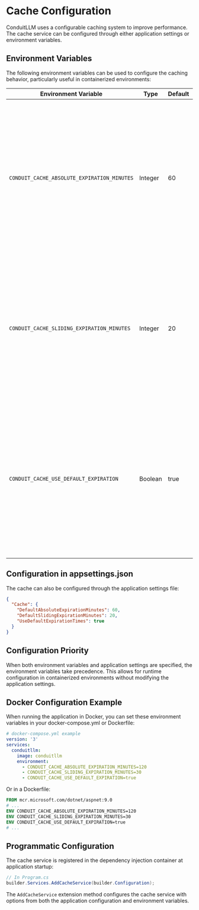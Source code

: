 # Cache Configuration

ConduitLLM uses a configurable caching system to improve performance. The cache service can be configured through either application settings or environment variables.

## Environment Variables

The following environment variables can be used to configure the caching behavior, particularly useful in containerized environments:

| Environment Variable | Type | Default | Description |
|---------------------|------|---------|-------------|
| `CONDUIT_CACHE_ABSOLUTE_EXPIRATION_MINUTES` | Integer | 60 | The default absolute expiration time for cached items in minutes. After this time has elapsed, the cached item will be removed regardless of access patterns. Set to 0 to disable default absolute expiration. |
| `CONDUIT_CACHE_SLIDING_EXPIRATION_MINUTES` | Integer | 20 | The default sliding expiration time for cached items in minutes. If the cached item is not accessed within this time period, it will be removed. Set to 0 to disable default sliding expiration. |
| `CONDUIT_CACHE_USE_DEFAULT_EXPIRATION` | Boolean | true | Controls whether default expiration times are applied to cached items when not explicitly specified. If set to false, cached items will not expire automatically unless expiration is explicitly set when caching an item. |

## Configuration in appsettings.json

The cache can also be configured through the application settings file:

```json
{
  "Cache": {
    "DefaultAbsoluteExpirationMinutes": 60,
    "DefaultSlidingExpirationMinutes": 20,
    "UseDefaultExpirationTimes": true
  }
}
```

## Configuration Priority

When both environment variables and application settings are specified, the environment variables take precedence. This allows for runtime configuration in containerized environments without modifying the application settings.

## Docker Configuration Example

When running the application in Docker, you can set these environment variables in your docker-compose.yml or Dockerfile:

```yaml
# docker-compose.yml example
version: '3'
services:
  conduitllm:
    image: conduitllm
    environment:
      - CONDUIT_CACHE_ABSOLUTE_EXPIRATION_MINUTES=120
      - CONDUIT_CACHE_SLIDING_EXPIRATION_MINUTES=30
      - CONDUIT_CACHE_USE_DEFAULT_EXPIRATION=true
```

Or in a Dockerfile:

```dockerfile
FROM mcr.microsoft.com/dotnet/aspnet:9.0
# ...
ENV CONDUIT_CACHE_ABSOLUTE_EXPIRATION_MINUTES=120
ENV CONDUIT_CACHE_SLIDING_EXPIRATION_MINUTES=30
ENV CONDUIT_CACHE_USE_DEFAULT_EXPIRATION=true
# ...
```

## Programmatic Configuration

The cache service is registered in the dependency injection container at application startup:

```csharp
// In Program.cs
builder.Services.AddCacheService(builder.Configuration);
```

The `AddCacheService` extension method configures the cache service with options from both the application configuration and environment variables.
